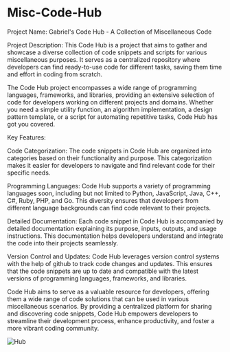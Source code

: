 # Misc-Code-Hub
Project Name: Gabriel's Code Hub - A Collection of Miscellaneous Code

Project Description:
This Code Hub is a project that aims to gather and showcase a diverse collection of code snippets and scripts for various miscellaneous purposes. It serves as a centralized repository where developers can find ready-to-use code for different tasks, saving them time and effort in coding from scratch.

The Code Hub project encompasses a wide range of programming languages, frameworks, and libraries, providing an extensive selection of code for developers working on different projects and domains. Whether you need a simple utility function, an algorithm implementation, a design pattern template, or a script for automating repetitive tasks, Code Hub has got you covered.

Key Features:

Code Categorization: The code snippets in Code Hub are organized into categories based on their functionality and purpose. This categorization makes it easier for developers to navigate and find relevant code for their specific needs.

Programming Languages: Code Hub supports a variety of programming languages soon, including but not limited to Python, JavaScript, Java, C++, C#, Ruby, PHP, and Go. This diversity ensures that developers from different language backgrounds can find code relevant to their projects.

Detailed Documentation: Each code snippet in Code Hub is accompanied by detailed documentation explaining its purpose, inputs, outputs, and usage instructions. This documentation helps developers understand and integrate the code into their projects seamlessly.

Version Control and Updates: Code Hub leverages version control systems with the help of github to track code changes and updates. This ensures that the code snippets are up to date and compatible with the latest versions of programming languages, frameworks, and libraries.

Code Hub aims to serve as a valuable resource for developers, offering them a wide range of code solutions that can be used in various miscellaneous scenarios. By providing a centralized platform for sharing and discovering code snippets, Code Hub empowers developers to streamline their development process, enhance productivity, and foster a more vibrant coding community.


![Hub](https://github.com/GabrielSiega/Misc-Code-Hub/assets/82450712/754c1343-bdfe-4d52-b2f9-13cf60b05e60)
